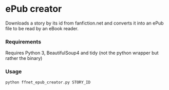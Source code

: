# ePub creator

Downloads a story by its id from fanfiction.net and converts it into an ePub file to be read by an eBook reader.

### Requirements

Requires Python 3, BeautifulSoup4 and tidy (not the python wrapper but rather the binary)

### Usage

    python ffnet_epub_creator.py STORY_ID
